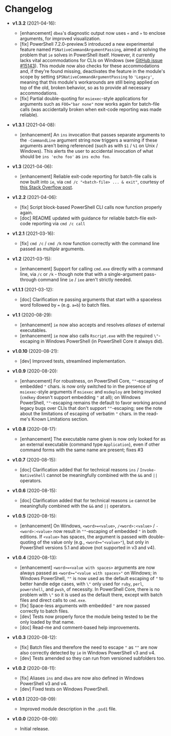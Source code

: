 # Changelog

<!-- RETAIN THIS COMMENT. An entry template for a new version is automatically added each time `Invoke-psake version` is called. Fill in changes afterwards. -->

* **v1.3.2** (2021-04-16):
  * [enhancement] `dbea`'s diagnostic output now uses `«` and `»` to enclose arguments, for improved visualization.
  * [fix] PowerShell 7.2.0-preview.5 introduced a new experimental feature named `PSNativeCommandArgumentPassing`, aimed at solving the problem that `ie` solves in PowerShell itself.
    However, it currently lacks vital accommodations for CLIs on Windows (see [GitHub issue #15143](https://github.com/PowerShell/PowerShell/issues/15143)).
    This module now also checks for these accommodations and, if they're found missing, deactivates the feature in the module's scope by setting `$PSNativeCommandArgumentPassing` to `'Legacy'`, meaning that this module's workarounds are still being applied on top of the old, broken behavior, so as to provide all necessary accommodations.
  * [fix] Partial double-quoting for `msiexec`-style applications for arguments such as `FOO="bar none"` now works again for batch-file calls (was accidentally broken when exit-code reporting was made reliable).

* **v1.3.1** (2021-04-08):
  * [enhancement] An `ins` invocation that passes separate arguments to the `-CommandLine` argument string now triggers a warning if these arguments aren't being referenced (such as with `$1` / `%1` on Unix / Windows). This alerts the user to accidental invocation of what should be `ins 'echo foo'` as `ins echo foo`.

* **v1.3** (2021-04-06):
  * [enhancement] Reliable exit-code reporting for batch-file calls is now built into `ie`, via `cmd /c "<batch-file> ... & exit"`, courtesy of [this Stack Overflow post](https://stackoverflow.com/q/66975883/45375).

* **v1.2.2** (2021-04-06):
  * [fix] Script block-based PowerShell CLI calls now function properly again.
  * [doc] README updated with guidance for reliable batch-file exit-code reporting via `cmd /c call`

* **v1.2.1** (2021-03-16):
  * [fix] `cmd /c` / `cmd /k` now function correctly with the command line passed as _multiple_ arguments.

* **v1.2** (2021-03-15):
  * [enhancement] Support for calling `cmd.exe` directly with a command line, via `/c` or `/k` - though note that with a single-argument pass-through command line `ie` / `iee` aren't strictly needed.

* **v1.1.1** (2021-03-12):
  * [doc] Clarification re passing arguments that start with a spaceless word followed by `=` (e.g. `a=b`) to batch files.

* **v1.1** (2020-08-29):
  * [enhancement] `ie` now also accepts and resolves *aliases* of external executables.
  * [enhancement] `ie` now also calls `Rscript.exe` with the required `\"`-escaping in Windows PowerShell (in PowerShell Core it always did).

* **v1.0.10** (2020-08-21):
  * [dev] Improved tests, streamlined implementation.

* **v1.0.9** (2020-08-20):
  * [enhancement] For robustness, on PowerShell Core, `""`-escaping of embedded `"` chars. is now only switched to in the presence of `msiexec`-style arguments if `msiexec` and `msdeploy` are being invoked (`cmdkey` doesn't support embedding `"` at all); on Windows PowerShell, `""`-escaping remains the default to favor working around legacy bugs over CLIs that don't support `""`-escaping; see the note about the limitations of escaping of verbatim `"` chars. in the read-me's Known Limitations section.

* **v1.0.8** (2020-08-17):
  * [enhancement] The executable name given is now only looked for as an external executable (command type `Application`), even if other command forms with the same name are present; fixes #3

* **v1.0.7** (2020-08-15):
  * [doc] Clarification added that for technical reasons `ins` / `Invoke-NativeShell` cannot be meaningfully combined with the `&&` and `||` operators.

* **v1.0.6** (2020-08-15):
  * [doc] Clarification added that for technical reasons `ie` cannot be meaningfully combined with the `&&` and `||` operators.

* **v1.0.5** (2020-08-15):
  * [enhancement] On Windows, `<word>=<value>`, `/<word>:<value>` / `-<word>:<value>` now result in `""`-escaping of embedded `"` in both editions.
    If `<value>` has spaces, the argument is passed with double-quoting of the value only (e.g., `<word>="<value>"`), but only in PowerShell versions 5.1 and above (not supported in v3 and v4).

* **v1.0.4** (2020-08-13):
  * [enhancement] `<word>=<value with spaces>` arguments are now always passed as
    `<word>="<value with spaces>"` on Windows; in Windows PowerShell, `""` is now
    used as the default escaping of `"` to better handle edge cases, with `\"` only used for `ruby`, `perl`, `powershell`, and `pwsh`, of necessity.
    In PowerShell Core, there is no problem with `\"` so it is used as the default there, except with batch files and direct calls to `cmd.exe`.
  * [fix] Space-less arguments with embedded `"` are now passed correctly to batch files.
  * [dev] Tests now properly force the module being tested to be the only loaded by that name.
  * [doc] Read-me and comment-based help improvements.

* **v1.0.3** (2020-08-12):
  * [fix] Batch files and therefore the need to escape `"` as `""` are now also correctly detected by `ie` in Windows PowerShell v3 and v4.
  * [dev] Tests amended so they can run from versioned subfolders too.

* **v1.0.2** (2020-08-11):
  * [fix] Aliases `ins` and `dbea` are now also defined in Windows PowerShell v3 and v4.
  * [dev] Fixed tests on Windows PowerShell.

* **v1.0.1** (2020-08-09):
  * Improved module description in the `.psd1` file.

* **v1.0.0** (2020-08-09):
  * Initial release.
